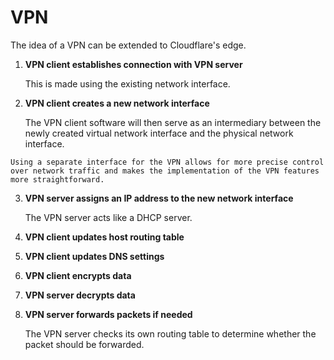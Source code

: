 # VPN

The idea of a VPN can be extended to Cloudflare's edge.

1. **VPN client establishes connection with VPN server**

   This is made using the existing network interface. 

2. **VPN client creates a new network interface**

   The VPN client software will then serve as an intermediary between the newly created virtual network interface and the physical network interface.

~~~admonish question title="Why can't we just use existing network interfaces?"
Using a separate interface for the VPN allows for more precise control over network traffic and makes the implementation of the VPN features more straightforward.
~~~

3. **VPN server assigns an IP address to the new network interface**

   The VPN server acts like a DHCP server.

4. **VPN client updates host routing table**

5. **VPN client updates DNS settings**

6. **VPN client encrypts data**

7. **VPN server decrypts data**

8. **VPN server forwards packets if needed**

   The VPN server checks its own routing table to determine whether the packet should be forwarded.
